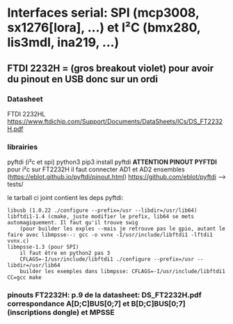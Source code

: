# Interfaces serial: SPI (mcp3008, sx1276[lora], ...) et I²C (bmx280, lis3mdl, ina219, ...)


## FTDI 2232H = (gros breakout violet) pour avoir du pinout en USB donc sur un ordi

### Datasheet
FTDI 2232HL https://www.ftdichip.com/Support/Documents/DataSheets/ICs/DS_FT2232H.pdf

### librairies 
pyftdi (i²c et spi)
	python3
	pip3 install pyftdi
	**ATTENTION PINOUT PYFTDI** pour i²c sur FT2232H il faut connecter AD1 et AD2 ensembles (https://eblot.github.io/pyftdi/pinout.html)
	https://github.com/eblot/pyftdi --> tests/

le tarball ci joint contient les deps pyftdi:

	libusb (1.0.22 ./configure --prefix=/usr --libdir=/usr/lib64)
	libftdi1-1.4 (cmake, juste modifier le prefix, lib64 se mets automagiquement. Il faut qu'il trouve swig
		(pour builder les exples --mais je retrouve pas le gpio, autant le faire avec libmpsse--: gcc -o vvnx -I/usr/include/libftdi1 -lftdi1 vvnx.c)
	libmpsse-1.3 (pour SPI)
		il faut être en python2 pas 3
		CFLAGS=-I/usr/include/libftdi1 ./configure --prefix=/usr --libdir=/usr/lib64
		builder les exemples dans libmpsse: CFLAGS=-I/usr/include/libftdi1 CC=gcc make

	

### pinouts FT2232H: p.9 de la datasheet: DS_FT2232H.pdf correspondance A[D;C]BUS[0;7] et B[D;C]BUS[0;7] (inscriptions dongle) et MPSSE


